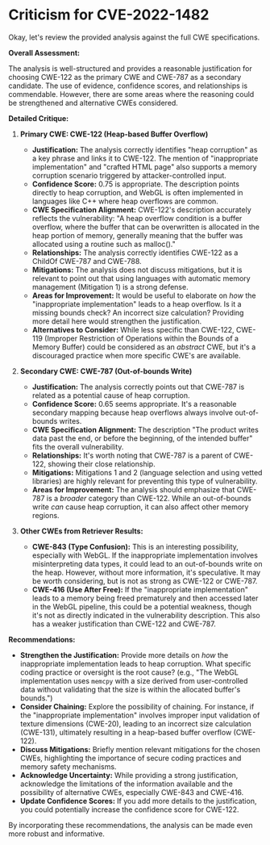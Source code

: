 # Criticism for CVE-2022-1482

Okay, let's review the provided analysis against the full CWE specifications.

**Overall Assessment:**

The analysis is well-structured and provides a reasonable justification for choosing CWE-122 as the primary CWE and CWE-787 as a secondary candidate. The use of evidence, confidence scores, and relationships is commendable. However, there are some areas where the reasoning could be strengthened and alternative CWEs considered.

**Detailed Critique:**

1.  **Primary CWE: CWE-122 (Heap-based Buffer Overflow)**

    *   **Justification:** The analysis correctly identifies "heap corruption" as a key phrase and links it to CWE-122. The mention of "inappropriate implementation" and "crafted HTML page" also supports a memory corruption scenario triggered by attacker-controlled input.
    *   **Confidence Score:** 0.75 is appropriate. The description points directly to heap corruption, and WebGL is often implemented in languages like C++ where heap overflows are common.
    *   **CWE Specification Alignment:**  CWE-122's description accurately reflects the vulnerability: "A heap overflow condition is a buffer overflow, where the buffer that can be overwritten is allocated in the heap portion of memory, generally meaning that the buffer was allocated using a routine such as malloc()."
    *   **Relationships:** The analysis correctly identifies CWE-122 as a ChildOf CWE-787 and CWE-788.
    *   **Mitigations:**  The analysis does not discuss mitigations, but it is relevant to point out that using languages with automatic memory management (Mitigation 1) is a strong defense.
    *   **Areas for Improvement:** It would be useful to elaborate on *how* the "inappropriate implementation" leads to a heap overflow. Is it a missing bounds check? An incorrect size calculation? Providing more detail here would strengthen the justification.
    *   **Alternatives to Consider:** While less specific than CWE-122, CWE-119 (Improper Restriction of Operations within the Bounds of a Memory Buffer) could be considered as an *abstract* CWE, but it's a discouraged practice when more specific CWE's are available.

2.  **Secondary CWE: CWE-787 (Out-of-bounds Write)**

    *   **Justification:** The analysis correctly points out that CWE-787 is related as a potential cause of heap corruption.
    *   **Confidence Score:** 0.65 seems appropriate. It's a reasonable secondary mapping because heap overflows always involve out-of-bounds writes.
    *   **CWE Specification Alignment:** The description "The product writes data past the end, or before the beginning, of the intended buffer" fits the overall vulnerability.
    *   **Relationships:** It's worth noting that CWE-787 is a parent of CWE-122, showing their close relationship.
    *   **Mitigations:**  Mitigations 1 and 2 (language selection and using vetted libraries) are highly relevant for preventing this type of vulnerability.
    *   **Areas for Improvement:** The analysis should emphasize that CWE-787 is a *broader* category than CWE-122. While an out-of-bounds write *can* cause heap corruption, it can also affect other memory regions.

3.  **Other CWEs from Retriever Results:**

    *   **CWE-843 (Type Confusion):** This is an interesting possibility, especially with WebGL. If the inappropriate implementation involves misinterpreting data types, it could lead to an out-of-bounds write on the heap. However, without more information, it's speculative. It may be worth considering, but is not as strong as CWE-122 or CWE-787.
    *   **CWE-416 (Use After Free):** If the "inappropriate implementation" leads to a memory being freed prematurely and then accessed later in the WebGL pipeline, this could be a potential weakness, though it's not as directly indicated in the vulnerability description. This also has a weaker justification than CWE-122 and CWE-787.

**Recommendations:**

*   **Strengthen the Justification:** Provide more details on *how* the inappropriate implementation leads to heap corruption.  What specific coding practice or oversight is the root cause?  (e.g., "The WebGL implementation uses `memcpy` with a size derived from user-controlled data without validating that the size is within the allocated buffer's bounds.")
*   **Consider Chaining:**  Explore the possibility of chaining. For instance, if the "inappropriate implementation" involves improper input validation of texture dimensions (CWE-20), leading to an incorrect size calculation (CWE-131), ultimately resulting in a heap-based buffer overflow (CWE-122).
*   **Discuss Mitigations:** Briefly mention relevant mitigations for the chosen CWEs, highlighting the importance of secure coding practices and memory safety mechanisms.
*   **Acknowledge Uncertainty:** While providing a strong justification, acknowledge the limitations of the information available and the possibility of alternative CWEs, especially CWE-843 and CWE-416.
*   **Update Confidence Scores:** If you add more details to the justification, you could potentially increase the confidence score for CWE-122.

By incorporating these recommendations, the analysis can be made even more robust and informative.